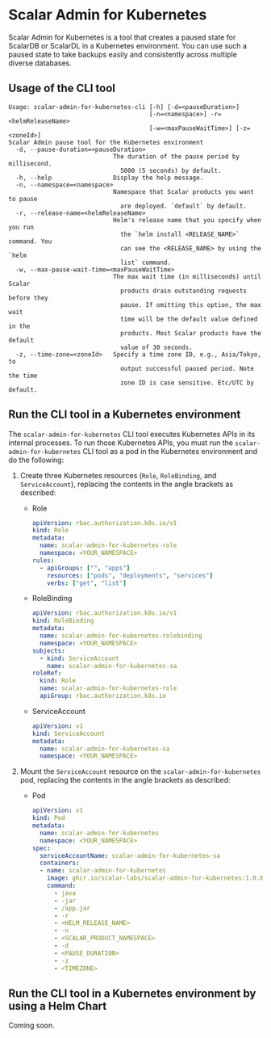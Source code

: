 # Scalar Admin for Kubernetes

Scalar Admin for Kubernetes is a tool that creates a paused state for ScalarDB or ScalarDL in a Kubernetes environment. You can use such a paused state to take backups easily and consistently across multiple diverse databases.

## Usage of the CLI tool

```console
Usage: scalar-admin-for-kubernetes-cli [-h] [-d=<pauseDuration>]
                                       [-n=<namespace>] -r=<helmReleaseName>
                                       [-w=<maxPauseWaitTime>] [-z=<zoneId>]
Scalar Admin pause tool for the Kubernetes environment
  -d, --pause-duration=<pauseDuration>
                             The duration of the pause period by millisecond.
                               5000 (5 seconds) by default.
  -h, --help                 Display the help message.
  -n, --namespace=<namespace>
                             Namespace that Scalar products you want to pause
                               are deployed. `default` by default.
  -r, --release-name=<helmReleaseName>
                             Helm's release name that you specify when you run
                               the `helm install <RELEASE_NAME>` command. You
                               can see the <RELEASE_NAME> by using the `helm
                               list` command.
  -w, --max-pause-wait-time=<maxPauseWaitTime>
                             The max wait time (in milliseconds) until Scalar
                               products drain outstanding requests before they
                               pause. If omitting this option, the max wait
                               time will be the default value defined in the
                               products. Most Scalar products have the default
                               value of 30 seconds.
  -z, --time-zone=<zoneId>   Specify a time zone ID, e.g., Asia/Tokyo, to
                               output successful paused period. Note the time
                               zone ID is case sensitive. Etc/UTC by default.
```

## Run the CLI tool in a Kubernetes environment

The `scalar-admin-for-kubernetes` CLI tool executes Kubernetes APIs in its internal processes. To run those Kubernetes APIs, you must run the `scalar-admin-for-kubernetes` CLI tool as a pod in the Kubernetes environment and do the following:

1. Create three Kubernetes resources (`Role`, `RoleBinding`, and `ServiceAccount`), replacing the contents in the angle brackets as described:

   * Role

     ```yaml
     apiVersion: rbac.authorization.k8s.io/v1
     kind: Role
     metadata:
       name: scalar-admin-for-kubernetes-role
       namespace: <YOUR_NAMESPACE>
     rules:
       - apiGroups: ["", "apps"]
         resources: ["pods", "deployments", "services"]
         verbs: ["get", "list"]
     ```

   * RoleBinding

     ```yaml
     apiVersion: rbac.authorization.k8s.io/v1
     kind: RoleBinding
     metadata:
       name: scalar-admin-for-kubernetes-rolebinding
       namespace: <YOUR_NAMESPACE>
     subjects:
       - kind: ServiceAccount
         name: scalar-admin-for-kubernetes-sa
     roleRef:
       kind: Role
       name: scalar-admin-for-kubernetes-role
       apiGroup: rbac.authorization.k8s.io
     ```

   * ServiceAccount

     ```yaml
     apiVersion: v1
     kind: ServiceAccount
     metadata:
       name: scalar-admin-for-kubernetes-sa
       namespace: <YOUR_NAMESPACE>
     ```

1. Mount the `ServiceAccount` resource on the `scalar-admin-for-kubernetes` pod, replacing the contents in the angle brackets as described:

   * Pod

     ```yaml
     apiVersion: v1
     kind: Pod
     metadata:
       name: scalar-admin-for-kubernetes
       namespace: <YOUR_NAMESPACE>
     spec:
       serviceAccountName: scalar-admin-for-kubernetes-sa
       containers:
       - name: scalar-admin-for-kubernetes
         image: ghcr.io/scalar-labs/scalar-admin-for-kubernetes:1.0.0
         command:
           - java
           - -jar
           - /app.jar
           - -r
           - <HELM_RELEASE_NAME>
           - -n
           - <SCALAR_PRODUCT_NAMESPACE>
           - -d
           - <PAUSE_DURATION>
           - -z
           - <TIMEZONE>
     ```

## Run the CLI tool in a Kubernetes environment by using a Helm Chart

Coming soon.
